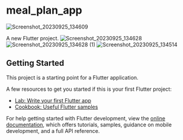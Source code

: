 # meal_plan_app
![Screenshot_20230925_134609](https://github.com/israrali05/meal_plan_app/assets/105581953/7a665f44-4951-433f-bc85-a25ebb7caf8a)

A new Flutter project.
![Screenshot_20230925_134628](https://github.com/israrali05/meal_plan_app/assets/105581953/bbe67558-2fe7-4bbf-b56c-4a3de04bc7e8)
![Screenshot_20230925_134628 (1)](https://github.com/israrali05/meal_plan_app/assets/105581953/237f99e9-0ad9-4a81-aced-34cae9a3b315)
![Screenshot_20230925_134514](https://github.com/israrali05/meal_plan_app/assets/105581953/d591850c-4aa2-44d7-a440-d13115d501a5)

## Getting Started

This project is a starting point for a Flutter application.

A few resources to get you started if this is your first Flutter project:

- [Lab: Write your first Flutter app](https://docs.flutter.dev/get-started/codelab)
- [Cookbook: Useful Flutter samples](https://docs.flutter.dev/cookbook)

For help getting started with Flutter development, view the
[online documentation](https://docs.flutter.dev/), which offers tutorials,
samples, guidance on mobile development, and a full API reference.
